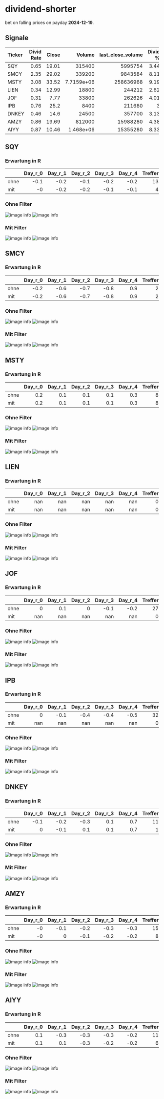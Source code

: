 # dividend-shorter

bet on falling prices on payday **2024-12-19**.

## Signale

| Ticker   |   Divid Rate |   Close |          Volume |   last_close_volume |   Divid % | 5_Days_pos   | above_SMA_50   |
|:---------|-------------:|--------:|----------------:|--------------------:|----------:|:-------------|:---------------|
| SQY      |         0.65 |   19.01 | 315400          |             5995754 |      3.44 | False        | False          |
| SMCY     |         2.35 |   29.02 | 339200          |             9843584 |      8.11 | False        | False          |
| MSTY     |         3.08 |   33.52 |      7.7159e+06 |           258636968 |      9.19 | False        | True           |
| LIEN     |         0.34 |   12.99 |  18800          |              244212 |      2.62 | True         | True           |
| JOF      |         0.31 |    7.77 |  33800          |              262626 |      4.01 | False        | True           |
| IPB      |         0.76 |   25.2  |   8400          |              211680 |      3    | False        | False          |
| DNKEY    |         0.46 |   14.6  |  24500          |              357700 |      3.13 | False        | False          |
| AMZY     |         0.86 |   19.69 | 812000          |            15988280 |      4.38 | False        | False          |
| AIYY     |         0.87 |   10.46 |      1.468e+06  |            15355280 |      8.33 | True         | True           |

## SQY

### Erwartung in R
|      |   Day_r_0 |   Day_r_1 |   Day_r_2 |   Day_r_3 |   Day_r_4 |   Treffer |
|:-----|----------:|----------:|----------:|----------:|----------:|----------:|
| ohne |      -0.1 |      -0.2 |      -0.1 |      -0.2 |      -0.2 |        13 |
| mit  |      -0   |      -0.2 |      -0.2 |      -0.1 |      -0.1 |         4 |

### Ohne Filter
![image info](./data/SQY_box_all.png)
![image info](./data/SQY_median_all.png)

### Mit Filter
![image info](./data/SQY_box_filtered.png)
![image info](./data/SQY_median_filtered.png)

## SMCY

### Erwartung in R
|      |   Day_r_0 |   Day_r_1 |   Day_r_2 |   Day_r_3 |   Day_r_4 |   Treffer |
|:-----|----------:|----------:|----------:|----------:|----------:|----------:|
| ohne |      -0.2 |      -0.6 |      -0.7 |      -0.8 |       0.9 |         2 |
| mit  |      -0.2 |      -0.6 |      -0.7 |      -0.8 |       0.9 |         2 |

### Ohne Filter
![image info](./data/SMCY_box_all.png)
![image info](./data/SMCY_median_all.png)

### Mit Filter
![image info](./data/SMCY_box_filtered.png)
![image info](./data/SMCY_median_filtered.png)

## MSTY

### Erwartung in R
|      |   Day_r_0 |   Day_r_1 |   Day_r_2 |   Day_r_3 |   Day_r_4 |   Treffer |
|:-----|----------:|----------:|----------:|----------:|----------:|----------:|
| ohne |       0.2 |       0.1 |       0.1 |       0.1 |       0.3 |         8 |
| mit  |       0.2 |       0.1 |       0.1 |       0.1 |       0.3 |         8 |

### Ohne Filter
![image info](./data/MSTY_box_all.png)
![image info](./data/MSTY_median_all.png)

### Mit Filter
![image info](./data/MSTY_box_filtered.png)
![image info](./data/MSTY_median_filtered.png)

## LIEN

### Erwartung in R
|      |   Day_r_0 |   Day_r_1 |   Day_r_2 |   Day_r_3 |   Day_r_4 |   Treffer |
|:-----|----------:|----------:|----------:|----------:|----------:|----------:|
| ohne |       nan |       nan |       nan |       nan |       nan |         0 |
| mit  |       nan |       nan |       nan |       nan |       nan |         0 |

### Ohne Filter
![image info](./data/LIEN_box_all.png)
![image info](./data/LIEN_median_all.png)

### Mit Filter
![image info](./data/LIEN_box_filtered.png)
![image info](./data/LIEN_median_filtered.png)

## JOF

### Erwartung in R
|      |   Day_r_0 |   Day_r_1 |   Day_r_2 |   Day_r_3 |   Day_r_4 |   Treffer |
|:-----|----------:|----------:|----------:|----------:|----------:|----------:|
| ohne |         0 |       0.1 |         0 |      -0.1 |      -0.2 |        27 |
| mit  |       nan |     nan   |       nan |     nan   |     nan   |         0 |

### Ohne Filter
![image info](./data/JOF_box_all.png)
![image info](./data/JOF_median_all.png)

### Mit Filter
![image info](./data/JOF_box_filtered.png)
![image info](./data/JOF_median_filtered.png)

## IPB

### Erwartung in R
|      |   Day_r_0 |   Day_r_1 |   Day_r_2 |   Day_r_3 |   Day_r_4 |   Treffer |
|:-----|----------:|----------:|----------:|----------:|----------:|----------:|
| ohne |         0 |      -0.1 |      -0.4 |      -0.4 |      -0.5 |        32 |
| mit  |       nan |     nan   |     nan   |     nan   |     nan   |         0 |

### Ohne Filter
![image info](./data/IPB_box_all.png)
![image info](./data/IPB_median_all.png)

### Mit Filter
![image info](./data/IPB_box_filtered.png)
![image info](./data/IPB_median_filtered.png)

## DNKEY

### Erwartung in R
|      |   Day_r_0 |   Day_r_1 |   Day_r_2 |   Day_r_3 |   Day_r_4 |   Treffer |
|:-----|----------:|----------:|----------:|----------:|----------:|----------:|
| ohne |      -0.1 |      -0.2 |      -0.3 |       0.1 |       0.7 |        11 |
| mit  |       0   |      -0.1 |       0.1 |       0.1 |       0.7 |         1 |

### Ohne Filter
![image info](./data/DNKEY_box_all.png)
![image info](./data/DNKEY_median_all.png)

### Mit Filter
![image info](./data/DNKEY_box_filtered.png)
![image info](./data/DNKEY_median_filtered.png)

## AMZY

### Erwartung in R
|      |   Day_r_0 |   Day_r_1 |   Day_r_2 |   Day_r_3 |   Day_r_4 |   Treffer |
|:-----|----------:|----------:|----------:|----------:|----------:|----------:|
| ohne |        -0 |      -0.1 |      -0.2 |      -0.3 |      -0.3 |        15 |
| mit  |        -0 |       0   |      -0.1 |      -0.2 |      -0.2 |         8 |

### Ohne Filter
![image info](./data/AMZY_box_all.png)
![image info](./data/AMZY_median_all.png)

### Mit Filter
![image info](./data/AMZY_box_filtered.png)
![image info](./data/AMZY_median_filtered.png)

## AIYY

### Erwartung in R
|      |   Day_r_0 |   Day_r_1 |   Day_r_2 |   Day_r_3 |   Day_r_4 |   Treffer |
|:-----|----------:|----------:|----------:|----------:|----------:|----------:|
| ohne |       0.1 |      -0.3 |      -0.3 |      -0.3 |      -0.2 |        11 |
| mit  |       0.1 |       0.1 |      -0.3 |      -0.2 |      -0.2 |         6 |

### Ohne Filter
![image info](./data/AIYY_box_all.png)
![image info](./data/AIYY_median_all.png)

### Mit Filter
![image info](./data/AIYY_box_filtered.png)
![image info](./data/AIYY_median_filtered.png)

